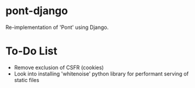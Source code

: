 # pont-django
Re-implementation of 'Pont' using Django.

# To-Do List
- Remove exclusion of CSFR (cookies)
- Look into installing 'whitenoise' python library for performant serving of static files
